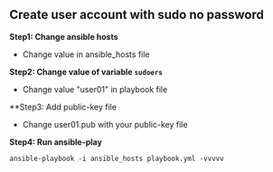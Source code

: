 ## Create user account with sudo no password

**Step1: Change ansible hosts**

- Change value in ansible_hosts file

**Step2: Change value of variable `sudoers`**

- Change value "user01" in playbook file

**Step3: Add public-key file

- Change user01.pub with your public-key file

**Step4: Run ansible-play**

`ansible-playbook -i ansible_hosts playbook.yml -vvvvv`
